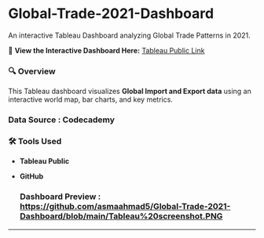 # Global-Trade-2021-Dashboard
An interactive Tableau Dashboard analyzing Global Trade Patterns in 2021.

🔗 **View the Interactive Dashboard Here:** [Tableau Public Link](https://public.tableau.com/views/GlobalTrade2021/Dashboard1?:language=en-US&:sid=&:redirect=auth&:display_count=n&:origin=viz_share_link)  

### 🔍 Overview  
This Tableau dashboard visualizes **Global Import and Export data** using an interactive world map, bar charts, and key metrics.  

### Data Source : Codecademy 

### 🛠 Tools Used  
- **Tableau Public**  
- **GitHub**
  
  ### Dashboard Preview : https://github.com/asmaahmad5/Global-Trade-2021-Dashboard/blob/main/Tableau%20screenshot.PNG 

---
